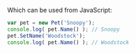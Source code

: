 Which can be used from JavaScript:

``` javascript
var pet = new Pet('Snoopy');
console.log( pet.Name() ); // Snoopy
pet.SetName('Woodstock');
console.log( pet.Name() ); // Woodstock
```
